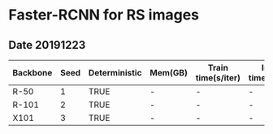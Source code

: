 # Faster-RCNN for RS images

## Date 20191223

| Backbone | Seed | Deterministic | Mem(GB) | Train time(s/iter) | Inf time(fps) | box AP | Baseline |
|----------|------|---------------|---------|--------------------|---------------|--------|----------|
| R-50     | 1    | TRUE          | -       | -                  | -             | 64.55  |   63.1   |
| R-101    | 2    | TRUE          | -       | -                  | -             | 69.82  |   65.1   |
| X101     | 3    | TRUE          | -       | -                  | -             | 60.37  |-         |
